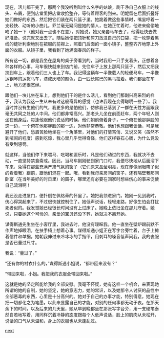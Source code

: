 
现在，活儿都干完了，那两个我没听到叫什么名字的姑娘，刷干净自己衣服上的线头、布屑，便到店堂里把店堂收拾整齐，等待着顾客的到来。明妮留在后面折叠好她们做好的东西，然后把它们装在两只篮子里。她跪着做这些事情时，嘴里哼着一支轻快、动听的小曲儿。乔兰毫无疑问是她的情人，在她正忙着时，他进来偷偷地吻了她一下（他对我一点也不在意），对她说，她父亲套马车去了，他得赶快去做好准备。说完就又出去了。随后她便把顶针和剪刀放进自己的口袋，把一枚穿着黑线的缝针利索地别在裙服的前襟上，照着门后面的一面小镜子，整整齐齐地穿上外面的衣服。从镜子里，我看到了她满面春风的样子。

所有这一切，都是我坐在屋角的桌子旁看到的，当时我用一只手支着头，正想着各种各样的心事。马车很快就来到店门前，先往车子上放上那两只篮子，然后又把我扶到车上，跟着他们三人也上了车。我记得这辆车一半像载人的轻便马车，一半像运钢琴的运货马车，漆成灰暗的颜色，由一匹长尾巴的黑马拉着。我们都坐在车上，地方还很宽绰。

跟他们一块儿坐在车上，想到他们干的是什么活儿，看到他们那副兴高采烈的样子，我认为我这一生从未有过这般奇异的感觉（也许我现在变得聪明一些了）。我当时并没有生他们的气，我更多的是怕他们，仿佛我已落到了一群在天性方面跟我毫无共同之处的人中间。他们都非常高兴。那老头儿坐在前面赶车，两个年轻人则坐在他身后。每逢他跟他们说话的时候，他们朝前俯着身子，一个俯在他那胖脸的这一边，一个俯在他那胖脸的那一边，对他非常恭敬。他们也想跟我谈话，可是我避开了他们，愁眉苦脸地坐在一个角落里，对他们的打情骂俏、又说又笑（虽然不到喧闹的程度）感到吃惊，我心里几乎觉得奇怪，他们这样铁石心肠，为什么竟没有受到惩罚。

就这样，当他们停下来喂马、吃喝和逗乐时，凡是他们动过的东西，我就决不去动，一直坚持禁食斋戒。因此，当马车刚刚驶到家门口时，我便尽快地从后面溜下车来，免得在那些充满严肃气氛的窗子（它们原来晶莹明亮，现在却像闭眼瞎子似的看着我）跟前，跟他们混在一起。哦，看到我母亲房间的窗子，还有隔壁我那间卧室（在当年美好的时日里）的窗子，哪里还有必要在回家时想些伤心的事来促使自己流泪啊！

我还没走进屋门，便扑倒在佩格蒂的怀里了。她把我领进家门。她刚一见到我时，伤心得哭起来了，不过很快就控制住了。她低声说话，轻轻走路，好像生怕会打扰死者似的。我发觉她已经很长时间没有上过床了。她晚上依旧坐在那儿守着。她说，只要她这个可怜的、亲爱的宝贝还没下葬，她就决不离开她。

谋得斯通先生坐在小客厅里，我进去时，他没有理睬我。他一直坐在壁炉跟前默不作声地掉眼泪，在扶手椅上想着心事。谋得斯通小姐正在写字台旁忙着，台子上摊着信件和单据。她朝我伸过来冷冰冰的手指甲，用刺耳的嗓音低声问我，我的丧服是否已量过尺寸。

我说：“量过了。”

“还有你的衬衣什么的，”谋得斯通小姐说，“都带回来没有？”

“带回来啦，小姐。我把我的衣服全带回来啦。”

这就是她的坚定所能给我的全部安慰。我毫不怀疑，她有这样一个机会，来表现她所谓的她的自制，她的坚定，她的意志力，她的常识，以及她那令人讨厌的品性中全部恶毒的东西，心里是十分高兴的。她对于自己的办事才能，特别得意。她现在把一切都化之为笔墨，以此来显露自己的才能，对别的任何事都无动于衷。在那天余下的时间，以及后来的几天里，她从早到晚都坐在那张写字台旁，用一支硬笔泰然自若地写着，用同样沉着冷静的态度跟每个人低声说话，脸上的肌肉从未松开，说话的口气从未温和，身上的衣服也从未蓬乱过。

[next](page130)